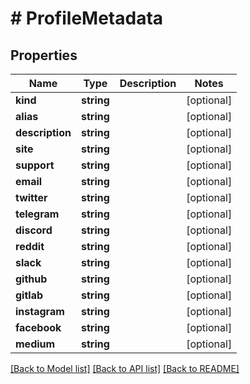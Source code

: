 # # ProfileMetadata

## Properties

Name | Type | Description | Notes
------------ | ------------- | ------------- | -------------
**kind** | **string** |  | [optional]
**alias** | **string** |  | [optional]
**description** | **string** |  | [optional]
**site** | **string** |  | [optional]
**support** | **string** |  | [optional]
**email** | **string** |  | [optional]
**twitter** | **string** |  | [optional]
**telegram** | **string** |  | [optional]
**discord** | **string** |  | [optional]
**reddit** | **string** |  | [optional]
**slack** | **string** |  | [optional]
**github** | **string** |  | [optional]
**gitlab** | **string** |  | [optional]
**instagram** | **string** |  | [optional]
**facebook** | **string** |  | [optional]
**medium** | **string** |  | [optional]

[[Back to Model list]](../../README.md#models) [[Back to API list]](../../README.md#endpoints) [[Back to README]](../../README.md)
